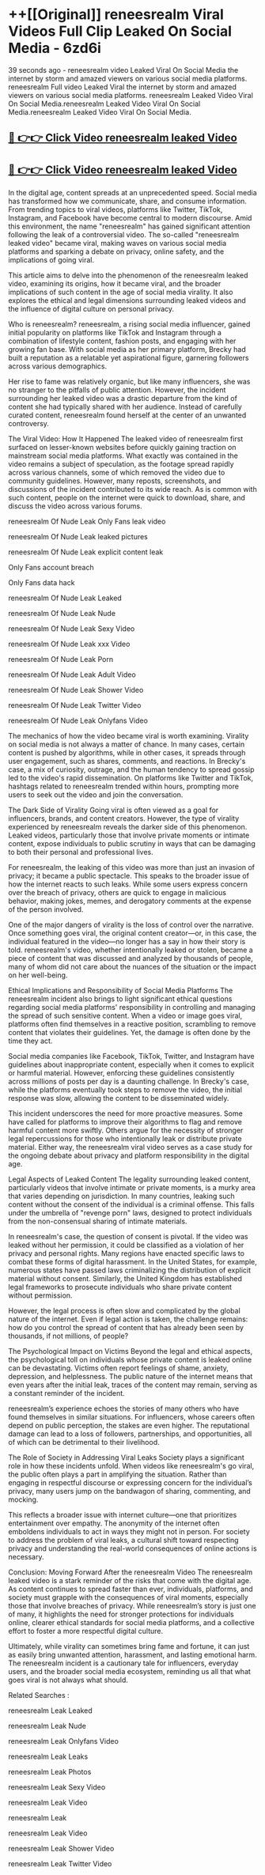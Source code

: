 # ++[[Original]] reneesrealm Viral Videos Full Clip Leaked On Social Media - 6zd6i<br>

39 seconds ago - reneesrealm video Leaked Viral On Social Media the internet by storm and amazed viewers on various social media platforms.
reneesrealm Full video Leaked Viral the internet by storm and amazed viewers on various social media platforms. reneesrealm Leaked Video Viral On Social Media.reneesrealm Leaked Video Viral On Social Media.reneesrealm Leaked Video Viral On Social Media.<br>


## [🔴 👉👉 Click Video reneesrealm leaked Video ](https://onlyclips.site?title=reneesrealm&ref=git)

## [🔴 👉👉 Click Video reneesrealm leaked Video ](https://onlyclips.site?title=reneesrealm&ref=git)

In the digital age, content spreads at an unprecedented speed. Social media has transformed how we communicate, share, and consume information. From trending topics to viral videos, platforms like Twitter, TikTok, Instagram, and Facebook have become central to modern discourse. Amid this environment, the name "reneesrealm" has gained significant attention following the leak of a controversial video. The so-called "reneesrealm leaked video" became viral, making waves on various social media platforms and sparking a debate on privacy, online safety, and the implications of going viral.

This article aims to delve into the phenomenon of the reneesrealm leaked video, examining its origins, how it became viral, and the broader implications of such content in the age of social media virality. It also explores the ethical and legal dimensions surrounding leaked videos and the influence of digital culture on personal privacy.

Who is reneesrealm?
reneesrealm, a rising social media influencer, gained initial popularity on platforms like TikTok and Instagram through a combination of lifestyle content, fashion posts, and engaging with her growing fan base. With social media as her primary platform, Brecky had built a reputation as a relatable yet aspirational figure, garnering followers across various demographics.

Her rise to fame was relatively organic, but like many influencers, she was no stranger to the pitfalls of public attention. However, the incident surrounding her leaked video was a drastic departure from the kind of content she had typically shared with her audience. Instead of carefully curated content, reneesrealm found herself at the center of an unwanted controversy.

The Viral Video: How It Happened
The leaked video of reneesrealm first surfaced on lesser-known websites before quickly gaining traction on mainstream social media platforms. What exactly was contained in the video remains a subject of speculation, as the footage spread rapidly across various channels, some of which removed the video due to community guidelines. However, many reposts, screenshots, and discussions of the incident contributed to its wide reach. As is common with such content, people on the internet were quick to download, share, and discuss the video across various forums.

reneesrealm Of Nude Leak Only Fans leak video

reneesrealm Of Nude Leak leaked pictures

reneesrealm Of Nude Leak explicit content leak

Only Fans account breach

Only Fans data hack

reneesrealm Of Nude Leak Leaked

reneesrealm Of Nude Leak Nude

reneesrealm Of Nude Leak Sexy Video

reneesrealm Of Nude Leak xxx Video

reneesrealm Of Nude Leak Porn

reneesrealm Of Nude Leak Adult Video

reneesrealm Of Nude Leak Shower Video

reneesrealm Of Nude Leak Twitter Video

reneesrealm Of Nude Leak Onlyfans Video

The mechanics of how the video became viral is worth examining. Virality on social media is not always a matter of chance. In many cases, certain content is pushed by algorithms, while in other cases, it spreads through user engagement, such as shares, comments, and reactions. In Brecky's case, a mix of curiosity, outrage, and the human tendency to spread gossip led to the video's rapid dissemination. On platforms like Twitter and TikTok, hashtags related to reneesrealm trended within hours, prompting more users to seek out the video and join the conversation.

The Dark Side of Virality
Going viral is often viewed as a goal for influencers, brands, and content creators. However, the type of virality experienced by reneesrealm reveals the darker side of this phenomenon. Leaked videos, particularly those that involve private moments or intimate content, expose individuals to public scrutiny in ways that can be damaging to both their personal and professional lives.

For reneesrealm, the leaking of this video was more than just an invasion of privacy; it became a public spectacle. This speaks to the broader issue of how the internet reacts to such leaks. While some users express concern over the breach of privacy, others are quick to engage in malicious behavior, making jokes, memes, and derogatory comments at the expense of the person involved.

One of the major dangers of virality is the loss of control over the narrative. Once something goes viral, the original content creator—or, in this case, the individual featured in the video—no longer has a say in how their story is told. reneesrealm's video, whether intentionally leaked or stolen, became a piece of content that was discussed and analyzed by thousands of people, many of whom did not care about the nuances of the situation or the impact on her well-being.

Ethical Implications and Responsibility of Social Media Platforms
The reneesrealm incident also brings to light significant ethical questions regarding social media platforms' responsibility in controlling and managing the spread of such sensitive content. When a video or image goes viral, platforms often find themselves in a reactive position, scrambling to remove content that violates their guidelines. Yet, the damage is often done by the time they act.

Social media companies like Facebook, TikTok, Twitter, and Instagram have guidelines about inappropriate content, especially when it comes to explicit or harmful material. However, enforcing these guidelines consistently across millions of posts per day is a daunting challenge. In Brecky's case, while the platforms eventually took steps to remove the video, the initial response was slow, allowing the content to be disseminated widely.

This incident underscores the need for more proactive measures. Some have called for platforms to improve their algorithms to flag and remove harmful content more swiftly. Others argue for the necessity of stronger legal repercussions for those who intentionally leak or distribute private material. Either way, the reneesrealm viral video serves as a case study for the ongoing debate about privacy and platform responsibility in the digital age.

Legal Aspects of Leaked Content
The legality surrounding leaked content, particularly videos that involve intimate or private moments, is a murky area that varies depending on jurisdiction. In many countries, leaking such content without the consent of the individual is a criminal offense. This falls under the umbrella of "revenge porn" laws, designed to protect individuals from the non-consensual sharing of intimate materials.

In reneesrealm's case, the question of consent is pivotal. If the video was leaked without her permission, it could be classified as a violation of her privacy and personal rights. Many regions have enacted specific laws to combat these forms of digital harassment. In the United States, for example, numerous states have passed laws criminalizing the distribution of explicit material without consent. Similarly, the United Kingdom has established legal frameworks to prosecute individuals who share private content without permission.

However, the legal process is often slow and complicated by the global nature of the internet. Even if legal action is taken, the challenge remains: how do you control the spread of content that has already been seen by thousands, if not millions, of people?

The Psychological Impact on Victims
Beyond the legal and ethical aspects, the psychological toll on individuals whose private content is leaked online can be devastating. Victims often report feelings of shame, anxiety, depression, and helplessness. The public nature of the internet means that even years after the initial leak, traces of the content may remain, serving as a constant reminder of the incident.

reneesrealm’s experience echoes the stories of many others who have found themselves in similar situations. For influencers, whose careers often depend on public perception, the stakes are even higher. The reputational damage can lead to a loss of followers, partnerships, and opportunities, all of which can be detrimental to their livelihood.

The Role of Society in Addressing Viral Leaks
Society plays a significant role in how these incidents unfold. When videos like reneesrealm's go viral, the public often plays a part in amplifying the situation. Rather than engaging in respectful discourse or expressing concern for the individual’s privacy, many users jump on the bandwagon of sharing, commenting, and mocking.

This reflects a broader issue with internet culture—one that prioritizes entertainment over empathy. The anonymity of the internet often emboldens individuals to act in ways they might not in person. For society to address the problem of viral leaks, a cultural shift toward respecting privacy and understanding the real-world consequences of online actions is necessary.

Conclusion: Moving Forward After the reneesrealm Video
The reneesrealm leaked video is a stark reminder of the risks that come with the digital age. As content continues to spread faster than ever, individuals, platforms, and society must grapple with the consequences of viral moments, especially those that involve breaches of privacy. While reneesrealm’s story is just one of many, it highlights the need for stronger protections for individuals online, clearer ethical standards for social media platforms, and a collective effort to foster a more respectful digital culture.

Ultimately, while virality can sometimes bring fame and fortune, it can just as easily bring unwanted attention, harassment, and lasting emotional harm. The reneesrealm incident is a cautionary tale for influencers, everyday users, and the broader social media ecosystem, reminding us all that what goes viral is not always what should.

Related Searches :

reneesrealm Leak Leaked

reneesrealm Leak Nude

reneesrealm Leak Onlyfans Video

reneesrealm Leak Leaks

reneesrealm Leak Photos

reneesrealm Leak Sexy Video

reneesrealm Leak Video

reneesrealm Leak

reneesrealm Leak Video

reneesrealm Leak Shower Video

reneesrealm Leak Twitter Video

